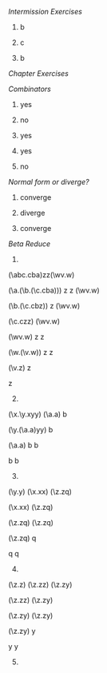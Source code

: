 *Intermission Exercises*

1. b

2. c

3. b

*Chapter Exercises*

*Combinators*

1. yes

2. no

3. yes

4. yes

5. no

*Normal form or diverge?*

1. converge

2. diverge

3. converge

*Beta Reduce*

1.

(\abc.cba)zz(\wv.w)

(\a.(\b.(\c.cba))) z z (\wv.w)

(\b.(\c.cbz)) z (\wv.w)

(\c.czz) (\wv.w)

(\wv.w) z z

(\w.(\v.w)) z z

(\v.z) z

z

2.

(\x.\y.xyy) (\a.a) b

(\y.(\a.a)yy) b

(\a.a) b b

b b

3.

(\y.y) (\x.xx) (\z.zq)

(\x.xx) (\z.zq)

(\z.zq) (\z.zq)

(\z.zq) q

q q

4.

(\z.z) (\z.zz) (\z.zy)

(\z.zz) (\z.zy)

(\z.zy) (\z.zy)

(\z.zy) y

y y

5.
